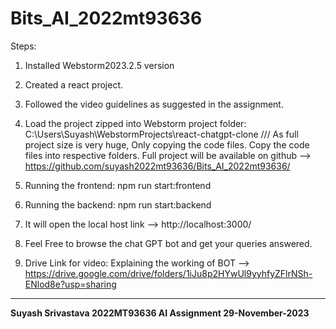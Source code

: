 # Bits_AI_2022mt93636
Steps:

1. Installed Webstorm2023.2.5 version
2. Created a react project.
3. Followed the video guidelines as suggested in the assignment.
4. Load the project zipped into Webstorm project folder: C:\Users\Suyash\WebstormProjects\react-chatgpt-clone
/// As full project size is very huge, Only copying the code files. Copy the code files into respective folders. Full project will be available on github --> https://github.com/suyash2022mt93636/Bits_AI_2022mt93636/

5. Running the frontend: npm run start:frontend
6. Running the backend: npm run start:backend
7. It will open the local host link --> http://localhost:3000/
8. Feel Free to browse the chat GPT bot and get your queries answered.
9. Drive Link for video: Explaining the working of BOT --> https://drive.google.com/drive/folders/1iJu8p2HYwUl9yyhfyZFlrNSh-ENlod8e?usp=sharing


-------------------------------------

**Suyash Srivastava
2022MT93636
AI Assignment
29-November-2023**
